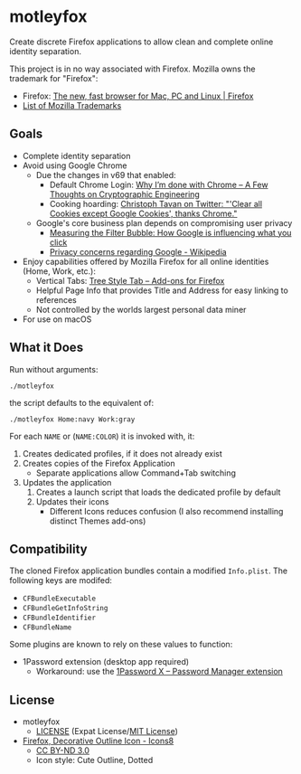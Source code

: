 # motleyfox

Create discrete Firefox applications to allow clean and complete online
identity separation.

This project is in no way associated with Firefox. Mozilla owns
the trademark for "Firefox":
- Firefox: [The new, fast browser for Mac, PC and Linux |
  Firefox][firefox]
- [List of Mozilla Trademarks][moztm]

[firefox]: https://www.mozilla.org/en-US/firefox/
[moztm]: https://www.mozilla.org/en-US/foundation/trademarks/list/


## Goals

- Complete identity separation
- Avoid using Google Chrome
  - Due the changes in v69 that enabled:
    - Default Chrome Login: [Why I’m done with Chrome – A Few Thoughts on
      Cryptographic Engineering][donechrome]
    - Cooking hoarding: [Christoph Tavan on Twitter: "'Clear all Cookies except
      Google Cookies', thanks Chrome."][cookies]
  - Google's core business plan depends on compromising user privacy
    - [Measuring the Filter Bubble: How Google is influencing what you
      click][bubble]
    - [Privacy concerns regarding Google - Wikipedia][concerns]
- Enjoy capabilities offered by Mozilla Firefox for all online identities
  (Home, Work, etc.):
  - Vertical Tabs: [Tree Style Tab – Add-ons for Firefox][treestyle]
  - Helpful Page Info that provides Title and Address for easy linking to
    references
  - Not controlled by the worlds largest personal data miner
- For use on macOS

[donechrome]:https://blog.cryptographyengineering.com/2018/09/23/why-im-leaving-chrome/
[cookies]:https://twitter.com/ctavan/status/1044282084020441088
[bubble]: https://spreadprivacy.com/google-filter-bubble-study/
[concerns]: https://en.wikipedia.org/wiki/Privacy_concerns_regarding_Google
[treestyle]:https://addons.mozilla.org/en-US/firefox/addon/tree-style-tab/


## What it Does

Run without arguments:
```shell
./motleyfox
```
the script defaults to the equivalent of:
```shell
./motleyfox Home:navy Work:gray
```

For each `NAME` or (`NAME:COLOR`) it is invoked with, it:
1. Creates dedicated profiles, if it does not already exist
1. Creates copies of the Firefox Application
   - Separate applications allow Command+Tab switching
2. Updates the application
   1. Creates a launch script that loads the dedicated profile by default
   2. Updates their icons
      - Different Icons reduces confusion (I also recommend installing distinct
        Themes add-ons)


## Compatibility

The cloned Firefox application bundles contain a modified `Info.plist`. The
following keys are modifed:
- `CFBundleExecutable`
- `CFBundleGetInfoString`
- `CFBundleIdentifier`
- `CFBundleName`

Some plugins are known to rely on these values to function:
- 1Password extension (desktop app required)
  - Workaround: use the [1Password X – Password Manager extension][1pwx]

[1pwx]: https://addons.mozilla.org/en-US/firefox/addon/1password-x-password-manager/


## License

- motleyfox
  - [LICENSE](LICENSE) (Expat License/[MIT License][mit])
- [Firefox, Decorative Outline Icon - Icons8][icons8]
  - [CC BY-ND 3.0][ccbynd]
  - Icon style: Cute Outline, Dotted

[mit]:http://www.opensource.org/licenses/MIT
[icons8]:https://icons8.com/icon/set/firefox/wired
[ccbynd]:https://creativecommons.org/licenses/by-nd/3.0/
